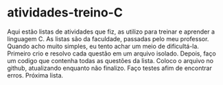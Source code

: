 # atividades-treino-C
Aqui estão listas de atividades que fiz, as utilizo para treinar e aprender a linguagem C.
As listas são da faculdade, passadas pelo meu professor. Quando acho muito simples, eu tento achar um meio de dificultá-la. 
Primeiro crio e resolvo cada questão em um arquivo isolado.
Depois, faço um codigo que contenha todas as questões da lista.
Coloco o arquivo no github, atualizando enquanto não finalizo.
Faço testes afim de encontrar erros.
Próxima lista.
